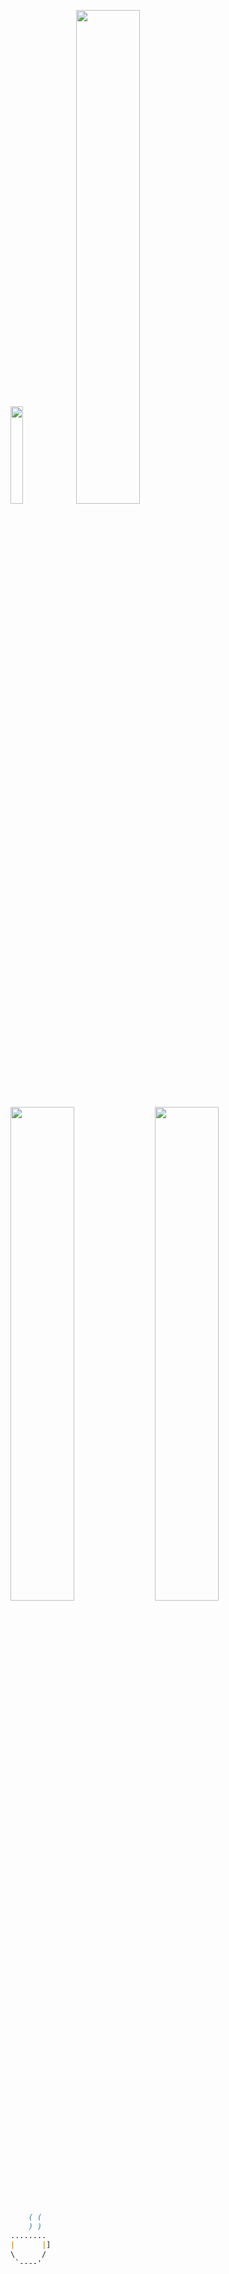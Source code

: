 <img src="https://github-readme-stats.vercel.app/api/top-langs/?username=Gajsilva&langs_count=10" width="20%"/> <img src="https://github-readme-stats.vercel.app/api?username=Gajsilva&show_icons=true&count_private=true&hide=contribs,issues" width="45%"/>
<img src="https://github-readme-stats.vercel.app/api?username=Gajsilva&count_private=true&hide=stars,prs,issues,contribs" width="45%"/> <img src="https://github-readme-stats.vercel.app/api?username=Gajsilva&include_all_commits=true" width="45%"/>





```markdown		
	( (
    ) )
........
|      |]
\      /  
 `----'
 

